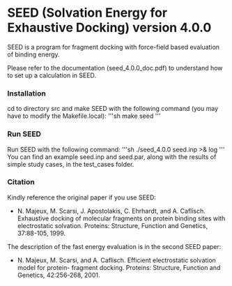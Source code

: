 # SEED (Solvation Energy for Exhaustive Docking) version 4.0.0

SEED is a program for fragment docking with force-field based evaluation of binding energy.

Please refer to the documentation (seed_4.0.0_doc.pdf) to understand how to set up a calculation in SEED.

### Installation ###
cd to directory src and make SEED with the following command (you may have to modify the Makefile.local):
'''sh
make seed
'''

### Run SEED ###
Run SEED with the following command:
'''sh
./seed_4.0.0 seed.inp >& log
'''
You can find an example seed.inp and seed.par, along with the results of simple study cases, 
in the test_cases folder.
### Citation ###
Kindly reference the original paper if you use SEED:
 * N. Majeux, M. Scarsi, J. Apostolakis, C. Ehrhardt, and A. Caflisch. Exhaustive docking of
molecular fragments on protein binding sites with electrostatic solvation.
Proteins: Structure, Function and Genetics, 37:88-105, 1999.

The description of the fast energy evaluation is in the second SEED paper:
 * N. Majeux, M. Scarsi, and A. Caflisch. Efficient electrostatic solvation model for protein-
fragment docking.
Proteins: Structure, Function and Genetics, 42:256-268, 2001.
